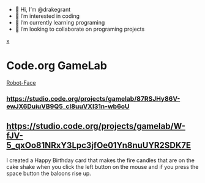 - 👋 Hi, I’m @drakegrant
- 👀 I’m interested in coding
- 🌱 I’m currently learning programing
- 💞️ I’m looking to collaborate on programing projects
  

<!---
drakegrant/drakegrant is a ✨ special ✨ repository because its `README.md` (this file) appears on your GitHub profile.
You can click the Preview link to take a look at your changes.
--->
[x](https://github.com/drakegrant/drakegrant/assets/146843909/5b35295a-331f-4a26-96f2-accb2247ba69)

# Code.org GameLab
[Robot-Face](https://drakegrant.github.io/Robot-Face/)

### https://studio.code.org/projects/gamelab/87RSJHy86V-ewJX6DuiuVB9Q5_cI8uuVXI31n-wb6oU

## https://studio.code.org/projects/gamelab/W-fJV-5_qxOo81NRxY3Lpc3jfOe01Yn8nuUYR2SDK7E
I created a Happy Birthday card that makes the fire candles that are on the cake shake when you click the left button on the mouse and if you press the space button the baloons rise up.
